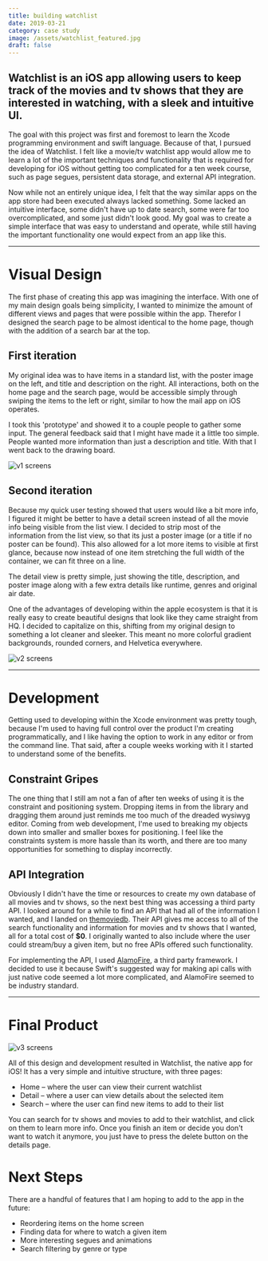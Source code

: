 ```yaml
---
title: building watchlist
date: 2019-03-21
category: case study
image: /assets/watchlist_featured.jpg
draft: false
---
```


## Watchlist is an iOS app allowing users to keep track of the movies and tv shows that they are interested in watching, with a sleek and intuitive UI.

The goal with this project was first and foremost to learn the Xcode programming environment and swift language. Because of that, I pursued the idea of Watchlist. I felt like a movie/tv watchlist app would allow me to learn a lot of the important techniques and functionality that is required for developing for iOS without getting too complicated for a ten week course, such as page segues, persistent data storage, and external API integration.

Now while not an entirely unique idea, I felt that the way similar apps on the app store had been executed always lacked something. Some lacked an intuitive interface, some didn't have up to date search, some were far too overcomplicated, and some just didn't look good. My goal was to create a simple interface that was easy to understand and operate, while still having the important functionality one would expect from an app like this.

---

# Visual Design

The first phase of creating this app was imagining the interface. With one of my main design goals being simplicity, I wanted to minimize the amount of different views and pages that were possible within the app. Therefor I designed the search page to be almost identical to the home page, though with the addition of a search bar at the top.

## First iteration

My original idea was to have items in a standard list, with the poster image on the left, and title and description on the right. All interactions, both on the home page and the search page, would be accessible simply through swiping the items to the left or right, similar to how the mail app on iOS operates.

I took this 'prototype' and showed it to a couple people to gather some input. The general feedback said that I might have made it a little too simple. People wanted more information than just a description and title. With that I went back to the drawing board.

![v1 screens](/assets/watchlist_v1.jpg)

## Second iteration

Because my quick user testing showed that users would like a bit more info, I figured it might be better to have a detail screen instead of all the movie info being visible from the list view. I decided to strip most of the information from the list view, so that its just a poster image (or a title if no poster can be found). This also allowed for a lot more items to visible at first glance, because now instead of one item stretching the full width of the container, we can fit three on a line.

The detail view is pretty simple, just showing the title, description, and poster image along with a few extra details like runtime, genres and original air date.

One of the advantages of developing within the apple ecosystem is that it is really easy to create beautiful designs that look like they came straight from HQ. I decided to capitalize on this, shifting from my original design to something a lot cleaner and sleeker. This meant no more colorful gradient backgrounds, rounded corners, and Helvetica everywhere.

![v2 screens](/assets/watchlist_v2.jpg)

---

# Development

Getting used to developing within the Xcode environment was pretty tough, because I'm used to having full control over the product I'm creating programmatically, and I like having the option to work in any editor or from the command line. That said, after a couple weeks working with it I started to understand some of the benefits.

## Constraint Gripes

The one thing that I still am not a fan of after ten weeks of using it is the constraint and positioning system. Dropping items in from the library and dragging them around just reminds me too much of the dreaded wysiwyg editor. Coming from web development, I'me used to breaking my objects down into smaller and smaller boxes for positioning. I feel like the constraints system is more hassle than its worth, and there are too many opportunities for something to display incorrectly.

## API Integration

Obviously I didn't have the time or resources to create my own database of all movies and tv shows, so the next best thing was accessing a third party API. I looked around for a while to find an API that had all of the information I wanted, and I landed on [themoviedb](https://www.themoviedb.org/documentation/api). Their API gives me access to all of the search functionality and information for movies and tv shows that I wanted, all for a total cost of **\$0**. I originally wanted to also include where the user could stream/buy a given item, but no free APIs offered such functionality.

For implementing the API, I used [AlamoFire](https://github.com/Alamofire/Alamofire), a third party framework. I decided to use it because Swift's suggested way for making api calls with just native code seemed a lot more complicated, and AlamoFire seemed to be industry standard.

<!-- Here's an example of an api request using AlamoFire:

```swift
AF.request("https://api.mywebserver.com/v1/board", method: .get, parameters: ["title": "New York Highlights"])
    .validate(statusCode: 200..<300)
    .responseDecodable { (response: DataResponse) in
        switch response.result {
        case .success(let board):
            print("Created board title is \(board.title)") // New York Highlights
        case .failure(let error):
            print("Board creation failed with error: \(error.localizedDescription)")
        }
}
```

And here's the same request using swifts vanilla URLSession:

```swift
enum Error: Swift.Error {
    case requestFailed
}

// Build up the URL
var components = URLComponents(string: "https://api.mywebserver.com/v1/board")!
components.queryItems = ["title": "New York Highlights"].map { (key, value) in
    URLQueryItem(name: key, value: value)
}

// Generate and execute the request
let request = try! URLRequest(url: components.url!, method: .get)
URLSession.shared.dataTask(with: request) { (data, response, error) in
    do {
        guard let data = data,
            let response = response as? HTTPURLResponse, (200 ..< 300) ~= response.statusCode,
            error == nil else {
            // Data was nil, validation failed or an error occurred.
            throw error ?? Error.requestFailed
        }
        let board = try JSONDecoder().decode(Board.self, from: data)
        print("Created board title is \(board.title)") // New York Highlights
    } catch {
        print("Board creation failed with error: \(error.localizedDescription)")
    }
}
```

Suffice to say AlamoFire really makes requests a lot less complicated. -->

---

# Final Product

![v3 screens](/assets/watchlist_v3.jpg)

All of this design and development resulted in Watchlist, the native app for iOS! It has a very simple and intuitive structure, with three pages:

- Home – where the user can view their current watchlist
- Detail – where a user can view details about the selected item
- Search – where the user can find new items to add to their list

You can search for tv shows and movies to add to their watchlist, and click on them to learn more info. Once you finish an item or decide you don't want to watch it anymore, you just have to press the delete button on the details page.

# Next Steps

There are a handful of features that I am hoping to add to the app in the future:

- Reordering items on the home screen
- Finding data for where to watch a given item
- More interesting segues and animations
- Search filtering by genre or type
